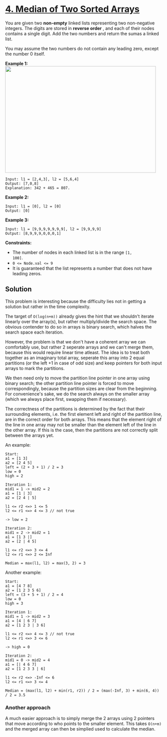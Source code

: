 # [4. Median of Two Sorted Arrays](https://leetcode.com/problems/median-of-two-sorted-arrays/)

You are given two **non-empty** linked lists representing two non-negative integers. The digits are stored in **reverse order** , and each of their nodes contains a single digit. Add the two numbers and return the sumas a linked list.

You may assume the two numbers do not contain any leading zero, except the number 0 itself.

**Example 1:**
<img alt="" src="https://assets.leetcode.com/uploads/2020/10/02/addtwonumber1.jpg" style="width: 483px; height: 342px;">

```
Input: l1 = [2,4,3], l2 = [5,6,4]
Output: [7,0,8]
Explanation: 342 + 465 = 807.
```

**Example 2:**

```
Input: l1 = [0], l2 = [0]
Output: [0]
```

**Example 3:**

```
Input: l1 = [9,9,9,9,9,9,9], l2 = [9,9,9,9]
Output: [8,9,9,9,0,0,0,1]
```

**Constraints:**

- The number of nodes in each linked list is in the range <code>[1, 100]</code>.
- <code>0 <= Node.val <= 9</code>
- It is guaranteed that the list represents a number that does not have leading zeros.

## Solution

This problem is interesting because the difficulty lies not in getting a solution but rather in the time complexity.

The target of `O(log(n+m))` already gives the hint that we shouldn't iterate linearly over the array(s), but rather multiply/divide the search space. The obvious contender to do so in arrays is binary search, which halves the search space each iteration.

However, the problem is that we don't have a coherent array we can comfortably use, but rather 2 seperate arrays and we can't merge them, because this would require linear time atleast. The idea is to treat both together as an imaginary total array, seperate this array into 2 equal partitions (or the left +1 in case of odd size) and keep pointers for both input arrays to mark the partitions.

We then need only to move the partition line pointer in one array using binary search; the other partition line pointer is forced to move correspondingly, because the partition sizes are clear from the beginning. For convenience's sake, we do the search always on the smaller array (which we always place first, swapping them if necessary).

The correctness of the partitions is determined by the fact that their surrounding elements, i.e. the first element left and right of the partition line, are in the correct order for both arrays. This means that the element right of the line in one array may not be smaller than the element left of the line in the other array. If this is the case, then the partitions are not correctly split between the arrays yet.

An example:

```
Start:
a1 = [1 3]
a2 = [2 4 5]
left = (2 + 3 + 1) / 2 = 3
low = 0
high = 2

Iteration 1:
mid1 = 1 -> mid2 = 2
a1 = [1 | 3]
a2 = [2 4 | 5]

l1 <= r2 <=> 1 <= 5
l2 <= r1 <=> 4 <= 3 // not true

-> low = 2

Iteration 2:
mid1 = 2 -> mid2 = 1
a1 = [1 3 |]
a2 = [2 | 4 5]

l1 <= r2 <=> 3 <= 4
l2 <= r1 <=> 2 <= Inf

Median = max(l1, l2) = max(3, 2) = 3
```

Another example:

```
Start:
a1 = [4 7 8]
a2 = [1 2 3 5 6]
left = (3 + 5 + 1) / 2 = 4
low = 0
high = 3

Iteration 1:
mid1 = 1 -> mid2 = 3
a1 = [4 | 6 7]
a2 = [1 2 3 | 3 6]

l1 <= r2 <=> 4 <= 3 // not true
l2 <= r1 <=> 3 <= 6

-> high = 0

Iteration 2:
mid1 = 0 -> mid2 = 4
a1 = [| 4 6 7]
a2 = [1 2 3 3 | 6]

l1 <= r2 <=> -Inf <= 6
l2 <= r1 <=> 3 <= 4

Median = (max(l1, l2) + min(r1, r2)) / 2 = (max(-Inf, 3) + min(6, 4)) / 2 = 3.5
```

### Another approach

A much easier approach is to simply merge the 2 arrays using 2 pointers that move according to who points to the smaller element. This takes `O(n+m)` and the merged array can then be simplied used to calculate the median.
